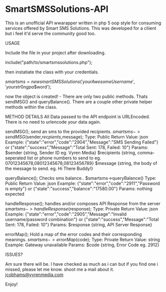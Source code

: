 # SmartSMSSolutions-API
This is an unofficial API wwarapper written in php 5 oop style for consuming services offered by Smart SMS Solutions. This was developed for a cliient but i feel it'd serve the community good too.

USAGE

Include the file in your project after downloading. 

include("path/to/smartsmssolutions.php");

then instatiate the class with your credentials.

$smartsms = new smartSMSSolutions('your Awesome Username','yourstr0ngpa$$word');

now the object is created! - There are only two public methods. Thats sendMSG() and queryBalance(). There are a couple other private helper methods within the class.


METHOD DETAILS
All Data passed to the API endpoint is URLEncoded. There is no need to urlencode your data again.

sendMSG();
send an sms to the provided recipients.
$smartsms->sendMSG($sender,$recpients,$message); 
  Type: Public
  Return Value: json
  Example: {"state":"error","code":"2904","Message":"SMS Sending Failed"} or {"state":"success","Message":"Total Sent: 178, Failed: 10"}
  Params: 
      $sender {string, Sender ID eg. Vyren Media}
      $recipients {string, comma-seperated list or phone numbers to send to eg. 07012345678,08012345678,08123456789}
      $message {string, the body of the message to send. eg. Hi There Buddy!}
  
  
queryBalance();
Checks sms balance..
$smartsms->queryBalance() 
  Type: Public
  Return Value: json
  Example: {"state":"error","code":"2911","Password is empty"} or {"state":"success","balance":"17580.00"}
  Params: 
      nothing expected


handleResponse();
handles and/or composes API Response from the server
$smartsms->handleResponse($response); 
  Type: Private
  Return Value: json
  Example: {"state":"error","code":"2905","Message":"Invalid username/password combination"} or {"state":"success","Message":"Total Sent: 178, Failed: 10"}
  Params: 
      $response {string, API Server Response}
  

errorMap();
Hold a map of the error codes and their corresponding meanings. 
$smartsms->errorMap($code); 
  Type: Private
  Return Value: string
  Example: Gateway unavailable
  Params: 
      $code {string, Error Code eg. 2912}


ISSUES?

Am sure there will be. I have checked as much as i can but if you find one i missed, please let me know. shoot me a mail about it. jcobhams@vyrenmedia.com


Enjoy!
